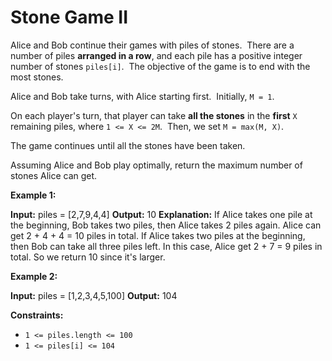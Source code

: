 # Stone Game II

Alice and Bob continue their games with piles of stones.  There are a number of piles **arranged in a row**, and each pile has a positive integer number of stones `piles[i]`.  The objective of the game is to end with the most stones.

Alice and Bob take turns, with Alice starting first.  Initially, `M = 1`.

On each player's turn, that player can take **all the stones** in the **first** `X` remaining piles, where `1 <= X <= 2M`.  Then, we set `M = max(M, X)`.

The game continues until all the stones have been taken.

Assuming Alice and Bob play optimally, return the maximum number of stones Alice can get.

**Example 1:**

**Input:** piles = \[2,7,9,4,4\]
**Output:** 10
**Explanation:**  If Alice takes one pile at the beginning, Bob takes two piles, then Alice takes 2 piles again. Alice can get 2 + 4 + 4 = 10 piles in total. If Alice takes two piles at the beginning, then Bob can take all three piles left. In this case, Alice get 2 + 7 = 9 piles in total. So we return 10 since it's larger.

**Example 2:**

**Input:** piles = \[1,2,3,4,5,100\]
**Output:** 104

**Constraints:**

* `1 <= piles.length <= 100`
* `1 <= piles[i] <= 104`

